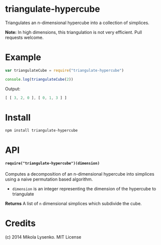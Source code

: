triangulate-hypercube
=====================
Triangulates an n-dimensional hypercube into a collection of simplices.

**Note:** In high dimensions, this triangulation is not very efficient. Pull requests welcome.

# Example

```javascript
var triangulateCube = require("triangulate-hypercube")

console.log(triangulateCube(2))
```

Output:

```javascript
[ [ 3, 2, 0 ], [ 0, 1, 3 ] ]
```

# Install

```
npm install triangulate-hypercube
```

# API

#### `require("triangulate-hypercube")(dimension)`
Computes a decomposition of an n-dimensional hypercube into simplices using a naive permutation based algorithm.

* `dimension` is an integer representing the dimension of the hypercube to triangulate

**Returns** A list of `n` dimensional simplices which subdivide the cube.

# Credits
(c) 2014 Mikola Lysenko. MIT License
